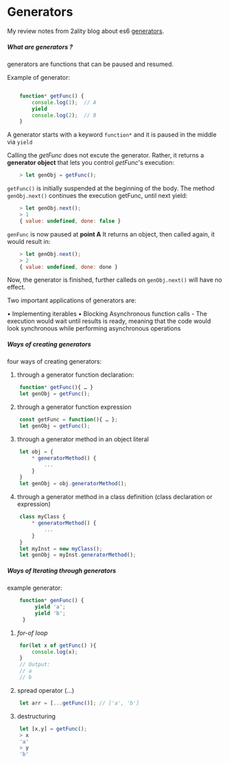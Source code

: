 # Generators

My review notes from 2ality blog about es6 [generators](http://www.2ality.com/2015/03/es6-generators.html).

##### What are generators ?

generators are functions that can be paused and resumed. 

Example of generator: 

```js 

    function* getFunc() {
        console.log(1);  // A
        yield
        console.log(2);  // B
    }
```

A generator starts with a keyword `function*` and it is paused in the middle via `yield`

Calling the _getFunc_ does not excute the generator. Rather, it returns a **generator object** that lets 
you control _getFunc_'s execution: 

```js 
    > let genObj = getFunc();
```

`getFunc()` is initially suspended at the beginning of the body. The method `genObj.next()` continues the execution getFunc, until next yield: 

```js 
    > let genObj.next();
    > 1
    { value: undefined, done: false }
```

`genFunc` is now paused at **point A** It returns an object, then called again, it would result in:


```js 
    > let genObj.next();
    > 2
    { value: undefined, done: done }
```

Now, the generator is finished, further calleds on `genObj.next()` will have no effect.


Two important applications of generators are:

• Implementing iterables 
• Blocking Asynchronous function calls
    - The execution would wait until results is ready, meaning that the code would look synchronous while performing asynchronous operations

##### Ways of creating generators

four ways of creating generators: 

1. through a generator function declaration: 

```js 
    function* getFunc(){ … }
    let genObj = getFunc();
```

2. through a generator function expression 

```js 
    const getFunc = function(){ … };
    let genObj = getFunc();
```

3. through a generator method in an object literal  

```js 
    let obj = {
        * generatorMethod() {
            ...
        }
    }    
    let genObj = obj.generatorMethod();
```

4. through a generator method in a class definition (class declaration or expression)

```js 
    class myClass {
        * generatorMethod() {
            ...
        }
    }    
    let myInst = new myClass();
    let genObj = myInst.generatorMethod();
```
##### Ways of Iterating through generators

example generator: 
```js 
    function* genFunc() {
         yield 'a';
         yield 'b';
     }
```

1. _for-of loop_ 
```js
    for(let x of getFunc() ){
        console.log(x);
    } 
    // Output: 
    // a 
    // b
```
2. spread operator (...)
```js 
    let arr = [...getFunc()]; // ['a', 'b']
```
3. destructuring 
```js  
    let [x,y] = getFunc();
    > x 
    'a'
    > y 
    'b'
```

